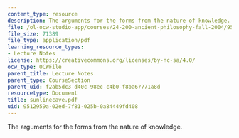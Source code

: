 ```yaml
---
content_type: resource
description: The arguments for the forms from the nature of knowledge.
file: /ol-ocw-studio-app/courses/24-200-ancient-philosophy-fall-2004/9512959a02ed7f81025b0a84449fd408_sunlinecave.pdf
file_size: 71389
file_type: application/pdf
learning_resource_types:
- Lecture Notes
license: https://creativecommons.org/licenses/by-nc-sa/4.0/
ocw_type: OCWFile
parent_title: Lecture Notes
parent_type: CourseSection
parent_uid: f2ab5dc3-d40c-98ec-c4b0-f8ba67771a8d
resourcetype: Document
title: sunlinecave.pdf
uid: 9512959a-02ed-7f81-025b-0a84449fd408
---
```

The arguments for the forms from the nature of knowledge.